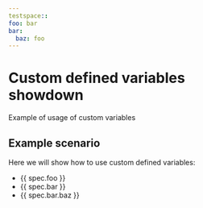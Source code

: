 ```yaml
---
testspace::
foo: bar
bar:
  baz: foo
---
```


# Custom defined variables showdown

Example of usage of custom variables

## Example scenario

Here we will show how to use custom defined variables:

* {{ spec.foo }}
* {{ spec.bar }}
* {{ spec.bar.baz }}
